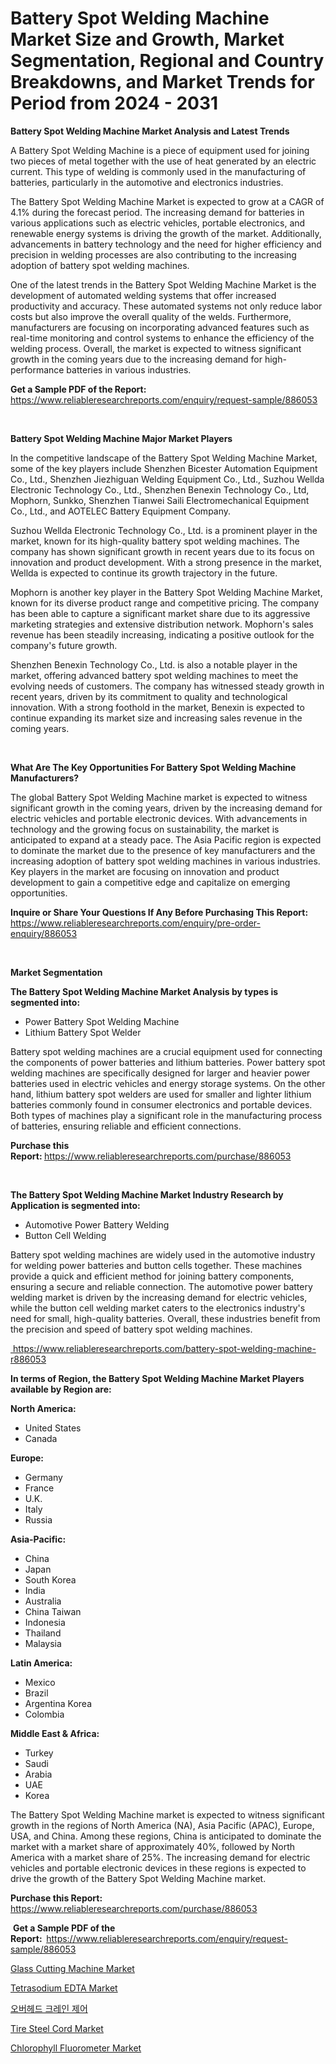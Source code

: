 <p><h1>Battery Spot Welding Machine Market Size and Growth, Market Segmentation, Regional and Country Breakdowns, and Market Trends for Period from 2024 -  2031</h1></p><p><strong>Battery Spot Welding Machine Market Analysis and Latest Trends</strong></p>
<p><p>A Battery Spot Welding Machine is a piece of equipment used for joining two pieces of metal together with the use of heat generated by an electric current. This type of welding is commonly used in the manufacturing of batteries, particularly in the automotive and electronics industries.</p><p>The Battery Spot Welding Machine Market is expected to grow at a CAGR of 4.1% during the forecast period. The increasing demand for batteries in various applications such as electric vehicles, portable electronics, and renewable energy systems is driving the growth of the market. Additionally, advancements in battery technology and the need for higher efficiency and precision in welding processes are also contributing to the increasing adoption of battery spot welding machines.</p><p>One of the latest trends in the Battery Spot Welding Machine Market is the development of automated welding systems that offer increased productivity and accuracy. These automated systems not only reduce labor costs but also improve the overall quality of the welds. Furthermore, manufacturers are focusing on incorporating advanced features such as real-time monitoring and control systems to enhance the efficiency of the welding process. Overall, the market is expected to witness significant growth in the coming years due to the increasing demand for high-performance batteries in various industries.</p></p>
<p><strong>Get a Sample PDF of the Report:&nbsp;</strong> <a href="https://www.reliableresearchreports.com/enquiry/request-sample/886053">https://www.reliableresearchreports.com/enquiry/request-sample/886053</a></p>
<p>&nbsp;</p>
<p><strong>Battery Spot Welding Machine Major Market Players</strong></p>
<p><p>In the competitive landscape of the Battery Spot Welding Machine Market, some of the key players include Shenzhen Bicester Automation Equipment Co., Ltd., Shenzhen Jiezhiguan Welding Equipment Co., Ltd., Suzhou Wellda Electronic Technology Co., Ltd., Shenzhen Benexin Technology Co., Ltd, Mophorn, Sunkko, Shenzhen Tianwei Saili Electromechanical Equipment Co., Ltd., and AOTELEC Battery Equipment Company.</p><p>Suzhou Wellda Electronic Technology Co., Ltd. is a prominent player in the market, known for its high-quality battery spot welding machines. The company has shown significant growth in recent years due to its focus on innovation and product development. With a strong presence in the market, Wellda is expected to continue its growth trajectory in the future.</p><p>Mophorn is another key player in the Battery Spot Welding Machine Market, known for its diverse product range and competitive pricing. The company has been able to capture a significant market share due to its aggressive marketing strategies and extensive distribution network. Mophorn's sales revenue has been steadily increasing, indicating a positive outlook for the company's future growth.</p><p>Shenzhen Benexin Technology Co., Ltd. is also a notable player in the market, offering advanced battery spot welding machines to meet the evolving needs of customers. The company has witnessed steady growth in recent years, driven by its commitment to quality and technological innovation. With a strong foothold in the market, Benexin is expected to continue expanding its market size and increasing sales revenue in the coming years.</p></p>
<p>&nbsp;</p>
<p><strong>What Are The Key Opportunities For Battery Spot Welding Machine Manufacturers?</strong></p>
<p><p>The global Battery Spot Welding Machine market is expected to witness significant growth in the coming years, driven by the increasing demand for electric vehicles and portable electronic devices. With advancements in technology and the growing focus on sustainability, the market is anticipated to expand at a steady pace. The Asia Pacific region is expected to dominate the market due to the presence of key manufacturers and the increasing adoption of battery spot welding machines in various industries. Key players in the market are focusing on innovation and product development to gain a competitive edge and capitalize on emerging opportunities.</p></p>
<p><strong>Inquire or Share Your Questions If Any Before Purchasing This Report:</strong> <a href="https://www.reliableresearchreports.com/enquiry/pre-order-enquiry/886053">https://www.reliableresearchreports.com/enquiry/pre-order-enquiry/886053</a></p>
<p>&nbsp;</p>
<p><strong>Market Segmentation</strong></p>
<p><strong>The Battery Spot Welding Machine Market Analysis by types is segmented into:</strong></p>
<p><ul><li>Power Battery Spot Welding Machine</li><li>Lithium Battery Spot Welder</li></ul></p>
<p><p>Battery spot welding machines are a crucial equipment used for connecting the components of power batteries and lithium batteries. Power battery spot welding machines are specifically designed for larger and heavier power batteries used in electric vehicles and energy storage systems. On the other hand, lithium battery spot welders are used for smaller and lighter lithium batteries commonly found in consumer electronics and portable devices. Both types of machines play a significant role in the manufacturing process of batteries, ensuring reliable and efficient connections.</p></p>
<p><strong>Purchase this Report:&nbsp;</strong><a href="https://www.reliableresearchreports.com/purchase/886053">https://www.reliableresearchreports.com/purchase/886053</a></p>
<p>&nbsp;</p>
<p><strong>The Battery Spot Welding Machine Market Industry Research by Application is segmented into:</strong></p>
<p><ul><li>Automotive Power Battery Welding</li><li>Button Cell Welding</li></ul></p>
<p><p>Battery spot welding machines are widely used in the automotive industry for welding power batteries and button cells together. These machines provide a quick and efficient method for joining battery components, ensuring a secure and reliable connection. The automotive power battery welding market is driven by the increasing demand for electric vehicles, while the button cell welding market caters to the electronics industry's need for small, high-quality batteries. Overall, these industries benefit from the precision and speed of battery spot welding machines.</p></p>
<p><a href="https://www.reliableresearchreports.com/battery-spot-welding-machine-r886053">&nbsp;https://www.reliableresearchreports.com/battery-spot-welding-machine-r886053</a></p>
<p><strong>In terms of Region, the Battery Spot Welding Machine Market Players available by Region are:</strong></p>
<p>
    <p> <strong> North America: </strong>
        <ul>
            <li>United States</li>
            <li>Canada</li>
        </ul>
        </p> 
    <p> <strong> Europe: </strong>
        <ul>
            <li>Germany</li>
            <li>France</li>
            <li>U.K.</li>
            <li>Italy</li>
            <li>Russia</li>
        </ul>
        </p> 
    <p> <strong> Asia-Pacific: </strong>
        <ul>
            <li>China</li>
            <li>Japan</li>
            <li>South Korea</li>
            <li>India</li>
            <li>Australia</li>
            <li>China Taiwan</li>
            <li>Indonesia</li>
            <li>Thailand</li>
            <li>Malaysia</li>
        </ul>
        </p> 
    <p> <strong> Latin America: </strong>
        <ul>
            <li>Mexico</li>
            <li>Brazil</li>
            <li>Argentina Korea</li>
            <li>Colombia</li>
        </ul>
        </p> 
    <p> <strong> Middle East & Africa: </strong>
        <ul>
            <li>Turkey</li>
            <li>Saudi</li>
            <li>Arabia</li>
            <li>UAE</li>
            <li>Korea</li>
        </ul>
    </p>
    </p>
<p><p>The Battery Spot Welding Machine market is expected to witness significant growth in the regions of North America (NA), Asia Pacific (APAC), Europe, USA, and China. Among these regions, China is anticipated to dominate the market with a market share of approximately 40%, followed by North America with a market share of 25%. The increasing demand for electric vehicles and portable electronic devices in these regions is expected to drive the growth of the Battery Spot Welding Machine market.</p></p>
<p><strong>Purchase this Report: </strong><a href="https://www.reliableresearchreports.com/purchase/886053">https://www.reliableresearchreports.com/purchase/886053</a></p>
<p>&nbsp;<strong>Get a Sample PDF of the Report:&nbsp;&nbsp;</strong><a href="https://www.reliableresearchreports.com/enquiry/request-sample/886053">https://www.reliableresearchreports.com/enquiry/request-sample/886053</a></p>
<p><strong></strong></p>
<p><p><a href="https://github.com/seekum/Market-Research-Report-List-2/blob/main/glass-cutting-machine-market.md">Glass Cutting Machine Market</a></p><p><a href="https://issuu.com/reportprime-2/docs/tetrasodium-edta-market-size-2030.pptx">Tetrasodium EDTA Market</a></p><p><a href="https://github.com/JonHarrtis67676y/Market-Research-Report-List-1/blob/main/670004925881.md">오버헤드 크레인 제어</a></p><p><a href="https://issuu.com/reportprime-2/docs/tire-steel-cord-market-size-2030.pptx">Tire Steel Cord Market</a></p><p><a href="https://github.com/timeliteaut/Market-Research-Report-List-2/blob/main/chlorophyll-fluorometer-market.md">Chlorophyll Fluorometer Market</a></p></p>